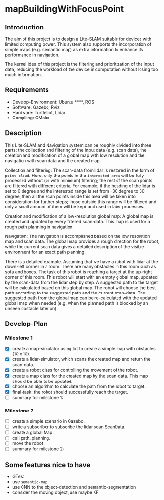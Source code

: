 # mapBuildingWithFocusPoint


## Introduction
The aim of this project is to design a Lite-SLAM suitable for devices with limited computing power. This system also supports the incorporation of simple maps (e.g. semantic map) as extra information to enhance its performance in navigation. 

The kernel idea of this project is the filtering and prioritization of the input data, reducing the workload of the device in computation without losing too much information.


## Requirements
- Develop-Environment: Ubuntu ****, ROS
- Software: Gazebo, Rviz
- Hardware: Turtlebot, Lidar
- Compiling: CMake

## Description
This Lite-SLAM and Navigation system can be roughly divided into three parts: the collection and filtering of the input data (e.g. scan data), the creation and modification of a global map with low resolution and the navigation with scan data and the created map. 

Collection and filtering: The scan-data from lidar is restored in the form of `point cloud`. Here, only the points in the `interested area` will be fully processed without (or with minimum) filtering; the rest of the scan points are filtered with different criteria. For example, if the heading of the lidar is set to 0 degree and the interested range is set from -30 degree to 30 degree, then all the scan points inside this area will be taken into consideration for further steps; those outside this range will be filtered and only a small amount of them will be kept and used in later processes.

Creation and modification of a low-resolution global map: A global map is created and updated by every filtered scan-data. This map is used for a rough path planning in navigation.

Navigation: The navigation is accomplished based on the low resolution map and scan data. The global map provides a rough direction for the robot, while the current scan data gives a detailed description of the visible environment for an exact path planning.

There is a detailed example. Assuming that we have a robot with lidar at the down-left corner in a room. There are many obstacles in this room such as sofa and boxes. The task of this robot is reaching a target at the up-right corner of this room. This robot will start with an empty global map, updated by the scan-data from the lidar step by step. A suggested path to the target will be calculated based on this global map. The robot will choose the best path according to the suggested path and the current scan-data. The suggested path from the global map can be re-calculated with the updated global map when needed (e.g. when the planned path is blocked by an unseen obstacle later on).

## Develop-Plan
### Milestone 1
- [x] create a map-simulator using txt to create a simple map with obstacles (10 x 10).
- [x] create a lidar-simulator, which scans the created map and return the scan-data.
- [x] create a robot class for controlling the movement of the robot.
- [x] create a map class for the created map by the scan-data. This map should be able to be updated.
- [x] choose an algorithm to calculate the path from the robot to target.
- [x] final-task: the robot should successfully reach the target.
- [ ] summary for milestone 1:

### Milestone 2
- [ ] create a simple scenario in Gazebo.
- [ ] write a subscriber to subscribe the lidar scan ScanData.
- [ ] create a global Map.
- [ ] call path_planning.
- [ ] move the robot
- [ ] summary for milestone 2:

## Some features nice to have
- GTest
- use `semantic-map`
- use CNN to the object-detection and semantic-segmentation
- consider the moving object, use maybe KF